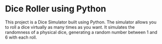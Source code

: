 # Dice Roller using Python
This project is a Dice Simulator built using Python. The simulator allows you to roll a dice virtually as many times as you want. It simulates the randomness of a physical dice, generating a random number between 1 and 6 with each roll.
